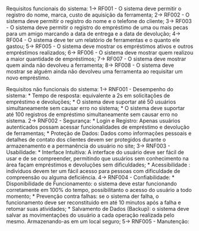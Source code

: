 Requisitos funcionais do sistema:
1-> RF001 - O sistema deve permitir o registro do nome, marca, custo de aquisição da ferramenta;
2-> RF002 - O sistema deve permitir o registro do nome e o telefone do cliente;
3-> RF003 - O sistema deve permitir o registro do empréstimo de uma ou mais pecas para um amigo marcando a data de entrega e a data de devolução;
4-> RF004 - O sistema deve ter um relatório de ferramentas e o quanto ele gastou;
5-> RF005 - O sistema deve mostrar os empréstimos ativos e outros empréstimos realizados;
6-> RF006 -	O sistema deve mostrar quem realizou a maior quantidade de empréstimos;
7-> RF007 -	O sistema deve mostrar quem ainda não devolveu a ferramenta;
8-> RF008 - O sistema deve mostrar se alguém ainda não devolveu uma ferramenta ao requisitar um novo empréstimo.

Requisitos não funcionais do sistema:
1-> RNF001 - Desempenho do sistema:
            * Tempo de resposta: equivalente a 2s em solicitações de empréstimo e devoluções;
            * O sistema deve suportar até 50 usuários simultaneamente sem causar erro no sistema;
            * O sistema deve suportar até 100 registros de empréstimo simultaneamente sem causar erro no sistema.
2-> RNF002 - Segurança:
            * Login e Registro: Apenas usuários autenticados possam acessar funcionalidades de empréstimo e devolução de ferramentas;
            * Proteção de Dados: Dados como informações pessoais e detalhes de contato dos clientes devem ser protegidos durante o armazenamento e a permanência do usuário no site;
3-> RNF003 - Usabilidade:
            * Interface Intuitiva: A interface do usuário deve ser fácil de usar e de se compreender, permitindo que usuários sem conhecimento na área façam empréstimos e devoluções sem dificuldades;
            * Acessibilidade : individuos devem ter um fácil acesso para pessoas com dificuldade de compreensão ou alguma deficiência.
4-> RNF004 - Confiabilidade:
            * Disponibilidade de Funcionamento: o sistema deve estar funcionando corretamente em 100% do tempo, possibilitanto o acesso do usuário a todo momento;
            * Prevenção contra falhas: se o sistema der falha, o funcionamento deve ser reconstituido em até 10 minutos após a falha e retomar suas atividades;
            * Salvamento de Dados (Backup): o sistema deve salvar as movimentações do usuário a cada operação realizada pelo mesmo. Armazenando-as em um local seguro;
5-> RNF005 - Manutenção:
